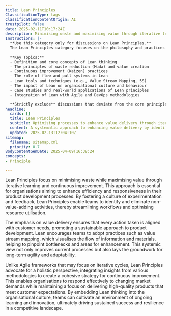 ```yaml
---
title: Lean Principles
ClassificationType: tags
ClassificationContentOrigin: AI
trustpilot: false
date: 2025-02-11T10:17:24Z
description: Minimising waste and maximising value through iterative learning and continuous improvement.
Instructions: |-
  **Use this category only for discussions on Lean Principles.**  
  The Lean Principles category focuses on the philosophy and practices aimed at minimising waste while maximising value through iterative learning and continuous improvement. This approach is rooted in the belief that efficiency and effectiveness can be achieved by optimising processes and eliminating non-value-adding activities.

  **Key Topics:**
  - Definition and core concepts of Lean thinking
  - The principles of waste reduction (Muda) and value creation
  - Continuous improvement (Kaizen) practices
  - The role of flow and pull systems in Lean
  - Lean tools and techniques (e.g., Value Stream Mapping, 5S)
  - The impact of Lean on organisational culture and behaviour
  - Case studies and real-world applications of Lean principles
  - Integration of Lean with Agile and DevOps methodologies

  **Strictly exclude** discussions that deviate from the core principles of Lean, such as unrelated management theories, non-iterative processes, or practices that do not focus on waste reduction and value maximisation.
headline:
  cards: []
  title: Lean Principles
  subtitle: Optimising processes to enhance value delivery through iterative learning and systematic improvement.
  content: A systematic approach to enhancing value delivery by identifying and eliminating inefficiencies. Posts should explore iterative learning, process optimisation, flow management, and the integration of feedback loops, drawing on insights from systems thinking, complexity theory, and continuous improvement methodologies.
  updated: 2025-02-13T12:04:10Z
sitemap:
  filename: sitemap.xml
  priority: 0.7
BodyContentGenDate: 2025-04-09T16:38:24
concepts:
- Principle

---
```

Lean Principles focus on minimising waste while maximising value through iterative learning and continuous improvement. This approach is essential for organisations aiming to enhance efficiency and responsiveness in their product development processes. By fostering a culture of experimentation and feedback, Lean Principles enable teams to identify and eliminate non-value-adding activities, thereby streamlining workflows and optimising resource utilisation.

The emphasis on value delivery ensures that every action taken is aligned with customer needs, promoting a sustainable approach to product development. Lean encourages teams to adopt practices such as value stream mapping, which visualises the flow of information and materials, helping to pinpoint bottlenecks and areas for enhancement. This systemic view not only improves current processes but also lays the groundwork for long-term agility and adaptability.

Unlike Agile frameworks that may focus on iterative cycles, Lean Principles advocate for a holistic perspective, integrating insights from various methodologies to create a cohesive strategy for continuous improvement. This enables organisations to respond effectively to changing market demands while maintaining a focus on delivering high-quality products that meet customer expectations. By embedding Lean thinking into the organisational culture, teams can cultivate an environment of ongoing learning and innovation, ultimately driving sustained success and resilience in a competitive landscape.
